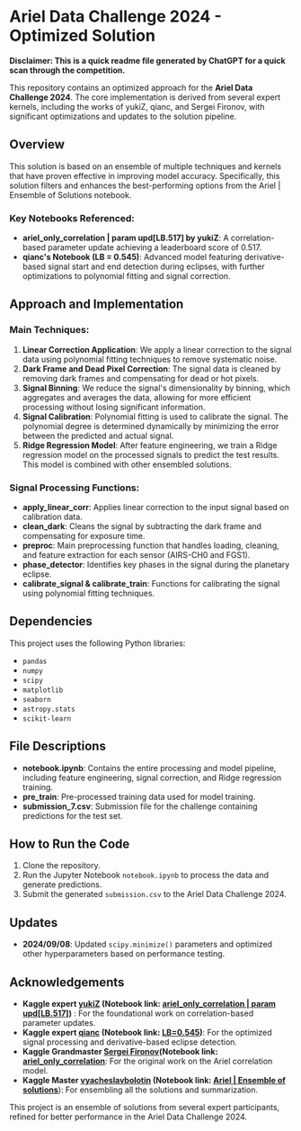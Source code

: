 # Ariel Data Challenge 2024 - Optimized Solution
**Disclaimer: This is a quick readme file generated by ChatGPT for a quick scan through the competition.**

This repository contains an optimized approach for the **Ariel Data Challenge 2024**. The core implementation is derived from several expert kernels, including the works of yukiZ, qianc, and Sergei Fironov, with significant optimizations and updates to the solution pipeline.

## Overview

This solution is based on an ensemble of multiple techniques and kernels that have proven effective in improving model accuracy. Specifically, this solution filters and enhances the best-performing options from the Ariel | Ensemble of Solutions notebook.

### Key Notebooks Referenced:
- **ariel_only_correlation | param upd[LB.517] by yukiZ**: A correlation-based parameter update achieving a leaderboard score of 0.517.
- **qianc's Notebook (LB = 0.545)**: Advanced model featuring derivative-based signal start and end detection during eclipses, with further optimizations to polynomial fitting and signal correction.

## Approach and Implementation

### Main Techniques:
1. **Linear Correction Application**: We apply a linear correction to the signal data using polynomial fitting techniques to remove systematic noise.
2. **Dark Frame and Dead Pixel Correction**: The signal data is cleaned by removing dark frames and compensating for dead or hot pixels.
3. **Signal Binning**: We reduce the signal's dimensionality by binning, which aggregates and averages the data, allowing for more efficient processing without losing significant information.
4. **Signal Calibration**: Polynomial fitting is used to calibrate the signal. The polynomial degree is determined dynamically by minimizing the error between the predicted and actual signal.
5. **Ridge Regression Model**: After feature engineering, we train a Ridge regression model on the processed signals to predict the test results. This model is combined with other ensembled solutions.

### Signal Processing Functions:
- **apply_linear_corr**: Applies linear correction to the input signal based on calibration data.
- **clean_dark**: Cleans the signal by subtracting the dark frame and compensating for exposure time.
- **preproc**: Main preprocessing function that handles loading, cleaning, and feature extraction for each sensor (AIRS-CH0 and FGS1).
- **phase_detector**: Identifies key phases in the signal during the planetary eclipse.
- **calibrate_signal & calibrate_train**: Functions for calibrating the signal using polynomial fitting techniques.

## Dependencies

This project uses the following Python libraries:
- `pandas`
- `numpy`
- `scipy`
- `matplotlib`
- `seaborn`
- `astropy.stats`
- `scikit-learn`

## File Descriptions

- **notebook.ipynb**: Contains the entire processing and model pipeline, including feature engineering, signal correction, and Ridge regression training.
- **pre_train**: Pre-processed training data used for model training.
- **submission_7.csv**: Submission file for the challenge containing predictions for the test set.

## How to Run the Code

1. Clone the repository.
2. Run the Jupyter Notebook `notebook.ipynb` to process the data and generate predictions.
3. Submit the generated `submission.csv` to the Ariel Data Challenge 2024.

## Updates

- **2024/09/08**: Updated `scipy.minimize()` parameters and optimized other hyperparameters based on performance testing.

## Acknowledgements

- **Kaggle expert [yukiZ](https://www.kaggle.com/hideyukizushi) (Notebook link: [ariel_only_correlation | param upd[LB.517]](https://www.kaggle.com/code/hideyukizushi/ariel-only-correlation-param-upd-lb-517))**  : For the foundational work on correlation-based parameter updates.
- **Kaggle expert [qianc](https://www.kaggle.com/xiaocao123) (Notebook link: [LB=0.545](https://www.kaggle.com/code/xiaocao123/lb-0-545))**: For the optimized signal processing and derivative-based eclipse detection.
- **Kaggle Grandmaster [Sergei Fironov](https://www.kaggle.com/sergeifironov)(Notebook link: [ariel_only_correlation](https://www.kaggle.com/code/sergeifironov/ariel-only-correlation)**: For the original work on the Ariel correlation model.
- **Kaggle Master [vyacheslavbolotin](https://www.kaggle.com/vyacheslavbolotin) (Notebook link: [Ariel | Ensemble of solutions](https://www.kaggle.com/code/vyacheslavbolotin/ensemble-of-solutions/edit)**): For ensembling all the solutions and summarization.

This project is an ensemble of solutions from several expert participants, refined for better performance in the Ariel Data Challenge 2024.

